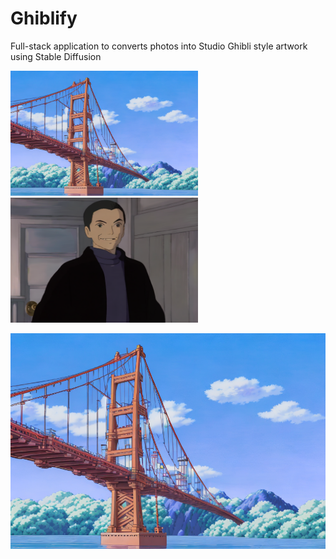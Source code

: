 # Ghiblify

Full-stack application to converts photos into Studio Ghibli style artwork using Stable Diffusion

<img src="/images/bridge.png" alt="Alt text" width="300" height="200">
<img src="/images/jerry.png" alt="Alt text" width="300" height="200">

![Alt text](/images/bridge.png)

